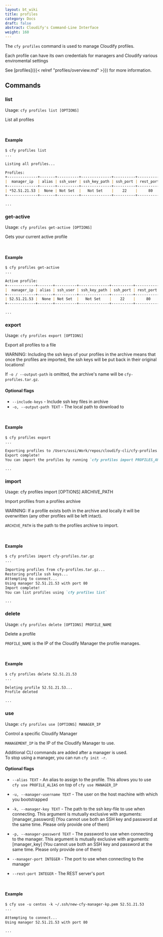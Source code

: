 ```yaml
---
layout: bt_wiki
title: profiles
category: Docs
draft: false
abstract: Cloudify's Command-Line Interface
weight: 160
---
```


The `cfy profiles` command is used to manage Cloudify profiles.

Each profile can have its own credentials for managers and Cloudify various enviromental settings

See [profiles]({{< relref "profiles/overview.md" >}}) for more information.


## Commands

### list

Usage: `cfy profiles list [OPTIONS]`

List all profiles

&nbsp;
#### Example

```markdown
$ cfy profiles list
...

Listing all profiles...

Profiles:
+--------------+-------+----------+--------------+----------+-----------+---------------+
|  manager_ip  | alias | ssh_user | ssh_key_path | ssh_port | rest_port | rest_protocol |
+--------------+-------+----------+--------------+----------+-----------+---------------+
| *52.51.21.53 |  None | Not Set  |   Not Set    |    22    |     80    |      http     |
+--------------+-------+----------+--------------+----------+-----------+---------------+

...
```

### get-active

Usage: `cfy profiles get-active [OPTIONS]`

Gets your current active profile

&nbsp;
#### Example

```markdown
$ cfy profiles get-active
...

Active profile:
+-------------+-------+----------+--------------+----------+-----------+---------------+
|  manager_ip | alias | ssh_user | ssh_key_path | ssh_port | rest_port | rest_protocol |
+-------------+-------+----------+--------------+----------+-----------+---------------+
| 52.51.21.53 |  None | Not Set  |   Not Set    |    22    |     80    |      http     |
+-------------+-------+----------+--------------+----------+-----------+---------------+

...
```


### export

Usage: `cfy profiles export [OPTIONS]`

Export all profiles to a file

WARNING: Including the ssh keys of your profiles in the archive means that
once the profiles are imported, the ssh keys will be put back in their
original locations!

If `-o / --output-path` is omitted, the archive's name will be `cfy-
profiles.tar.gz`.

#### Optional flags

*  `--include-keys` - 	Include ssh key files in archive
*  `-o, --output-path TEXT` - 
						The local path to download to

&nbsp;
#### Example

```markdown
$ cfy profiles export
...

Exporting profiles to /Users/assi/Work/repos/cloudify-cli/cfy-profiles.tar.gz...
Export complete!
You can import the profiles by running `cfy profiles import PROFILES_ARCHIVE`

...
```


### import

Usage: cfy profiles import [OPTIONS] ARCHIVE_PATH

Import profiles from a profiles archive

WARNING: If a profile exists both in the archive and locally it will be
overwritten (any other profiles will be left intact).

`ARCHIVE_PATH` is the path to the profiles archive to import.

&nbsp;
#### Example

```markdown
$ cfy profiles import cfy-profiles.tar.gz
...

Importing profiles from cfy-profiles.tar.gz...
Restoring profile ssh keys...
Attempting to connect...
Using manager 52.51.21.53 with port 80
Import complete!
You can list profiles using `cfy profiles list`

...
```

### delete

Usage: `cfy profiles delete [OPTIONS] PROFILE_NAME`

Delete a profile

`PROFILE_NAME` is the IP of the Cloudify Manager the profile manages.

&nbsp;
#### Example

```markdown
$ cfy profiles delete 52.51.21.53
...

Deleting profile 52.51.21.53...
Profile deleted

...
```

### use

Usage: `cfy profiles use [OPTIONS] MANAGER_IP`

Control a specific Cloudify Manager

`MANAGEMENT_IP` is the IP of the Cloudify Manager to use.

Additional CLI commands are added after a manager is used.<br> 
To stop using a manager, you can run `cfy init -r`.

#### Optional flags

*  `--alias TEXT` -		An alias to assign to the profile. This allows
                        you to use `cfy use PROFILE_ALIAS` on top of
                        `cfy use MANAGER_IP`
*  `-u, --manager-username TEXT` -
						The user on the host machine with which you
                        bootstrapped
*  `-k, --manager-key TEXT` - 
						The path to the ssh key-file to use when
                        connecting. This argument is mutually exclusive
                        with arguments: [manager_password] (You cannot
                        use both an SSH key and password at the same
                        time. Please only provide one of them)
*  `-p, --manager-password TEXT` - 
						The password to use when connecting to the
                        manager. This argument is mutually exclusive
                        with arguments: [manager_key] (You cannot use
                        both an SSH key and password at the same time.
                        Please only provide one of them)
*  `--manager-port INTEGER` - 
						The port to use when connecting to the manager

*  `--rest-port INTEGER` - 
						The REST server's port


&nbsp;
#### Example

```markdown
$ cfy use -u centos -k ~/.ssh/new-cfy-manager-kp.pem 52.51.21.53
...

Attempting to connect...
Using manager 52.51.21.53 with port 80

...
```